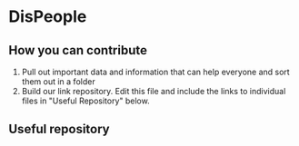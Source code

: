 # DisPeople
## How you can contribute
1. Pull out important data and information that can help everyone and sort them out in a folder
2. Build our link repository. Edit this file and include the links to individual files in "Useful Repository" below.
## Useful repository
